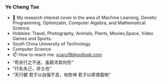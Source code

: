 ### Ye Cheng Tse 
- 🔭 My research interest cover in the area of Machine Learning, Genetic Programming, Optimizatin, Computer Algebra, and Mathematical Science.
- Hobbies: Travel, Photography, Animals, Plants, Movies,Space, Video Games and Sports.
- South China University of Technology  
- Computer Science  
- 📫 How to reach me: ycaru18@outlook.com
- “苟余行之不迷，虽颠沛其何伤”
- “行名失己，非士也”
- “天行健 君子以自强不息，地势坤 君子以厚德载物”
  
  

